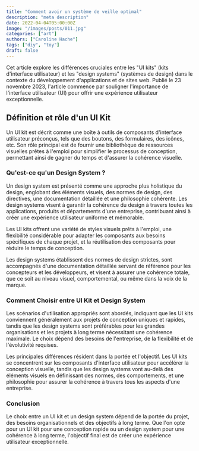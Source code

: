 ```yaml
---
title: "Comment avoir un système de veille optimal"
description: "meta description"
date: 2022-04-04T05:00:00Z
image: "/images/posts/011.jpg"
categories: ["art"]
authors: ["Caroline Hache"]
tags: ["diy", "toy"]
draft: false
---
```


Cet article explore les différences cruciales entre les "UI kits" (kits d'interface utilisateur) et les "design systems" (systèmes de design) dans le contexte du développement d'applications et de sites web. Publié le 23 novembre 2023, l'article commence par souligner l'importance de l'interface utilisateur (UI) pour offrir une expérience utilisateur exceptionnelle.

## Définition et rôle d'un UI Kit
 Un UI kit est décrit comme une boîte à outils de composants d'interface utilisateur préconçus, tels que des boutons, des formulaires, des icônes, etc. Son rôle principal est de fournir une bibliothèque de ressources visuelles prêtes à l'emploi pour simplifier le processus de conception, permettant ainsi de gagner du temps et d'assurer la cohérence visuelle.


### Qu'est-ce qu'un Design System ?
Un design system est présenté comme une approche plus holistique du design, englobant des éléments visuels, des normes de design, des directives, une documentation détaillée et une philosophie cohérente. Les design systems visent à garantir la cohérence du design à travers toutes les applications, produits et départements d'une entreprise, contribuant ainsi à créer une expérience utilisateur uniforme et mémorable.

Les UI kits offrent une variété de styles visuels prêts à l'emploi, une flexibilité considérable pour adapter les composants aux besoins spécifiques de chaque projet, et la réutilisation des composants pour réduire le temps de conception.

Les design systems établissent des normes de design strictes, sont accompagnés d'une documentation détaillée servant de référence pour les concepteurs et les développeurs, et visent à assurer une cohérence totale, que ce soit au niveau visuel, comportemental, ou même dans la voix de la marque.


### Comment Choisir entre UI Kit et Design System
Les scénarios d'utilisation appropriés sont abordés, indiquant que les UI kits conviennent généralement aux projets de conception uniques et rapides, tandis que les design systems sont préférables pour les grandes organisations et les projets à long terme nécessitant une cohérence maximale. Le choix dépend des besoins de l'entreprise, de la flexibilité et de l'évolutivité requises.

Les principales différences résident dans la portée et l'objectif. Les UI kits se concentrent sur les composants d'interface utilisateur pour accélérer la conception visuelle, tandis que les design systems vont au-delà des éléments visuels en définissant des normes, des comportements, et une philosophie pour assurer la cohérence à travers tous les aspects d'une entreprise.

### Conclusion
Le choix entre un UI kit et un design system dépend de la portée du projet, des besoins organisationnels et des objectifs à long terme. Que l'on opte pour un UI kit pour une conception rapide ou un design system pour une cohérence à long terme, l'objectif final est de créer une expérience utilisateur exceptionnelle.
